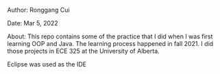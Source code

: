 Author: Ronggang Cui

Date: Mar 5, 2022

About:
This repo contains some of the practice that I did when I was first learning OOP and Java.
The learning process happened in fall 2021. I did those projects in ECE 325 at the University of Alberta.

Eclipse was used as the IDE
